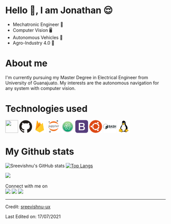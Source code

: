 # Hello :wave:, I am Jonathan 😌
- Mechatronic Engineer 🤖
- Computer Vision 🖥️
- Autonomous Vehicles 🚗
- Agro-Industry 4.0 🚜


# About me
I'm currently pursuing my Master Degree in Electrical Engineer from University of Guanajuato. My interests are the autonomous navigation for any system with computer vision.  

# Technologies used

<code><img height="40" width="40" src="https://upload.wikimedia.org/wikipedia/commons/thumb/3/3f/Git_icon.svg/1024px-Git_icon.svg.png"></code>
<code><img height="40" width="40" src="https://raw.githubusercontent.com/github/explore/80688e429a7d4ef2fca1e82350fe8e3517d3494d/topics/github-api/github-api.png"></code>
<code><img height="40" width="40" src="https://raw.githubusercontent.com/github/explore/80688e429a7d4ef2fca1e82350fe8e3517d3494d/topics/firebase/firebase.png"></code>
<code><img height="40" width="40" src="https://raw.githubusercontent.com/github/explore/80688e429a7d4ef2fca1e82350fe8e3517d3494d/topics/jupyter-notebook/jupyter-notebook.png"></code>
<code><img height="40" width="40" src="https://raw.githubusercontent.com/github/explore/80688e429a7d4ef2fca1e82350fe8e3517d3494d/topics/atom/atom.png"></code>
<code><img height="40" width="40" src="https://raw.githubusercontent.com/github/explore/80688e429a7d4ef2fca1e82350fe8e3517d3494d/topics/bootstrap/bootstrap.png"></code>
<code><img height="40" width="40" src="https://raw.githubusercontent.com/github/explore/80688e429a7d4ef2fca1e82350fe8e3517d3494d/topics/ubuntu/ubuntu.png"></code>
<code><img height="40" width="40" src= "https://raw.githubusercontent.com/github/explore/80688e429a7d4ef2fca1e82350fe8e3517d3494d/topics/bash/bash.png"></code>
<code><img height="40" width="40" src= "https://raw.githubusercontent.com/github/explore/80688e429a7d4ef2fca1e82350fe8e3517d3494d/topics/linux/linux.png"></code>



# My Github stats
![Sreevishnu's GitHub stats](https://github-readme-stats.vercel.app/api?username=sreevishnu-ux&hide=issues&show_icons=true&theme=gotham)
[![Top Langs](https://github-readme-stats.vercel.app/api/top-langs/?username=sreevishnu-ux&layout=compact&theme=gotham)](https://github.com/anuraghazra/github-readme-stats)

<a href="https://wakatime.com"><img src="https://wakatime.com/share/@sreevishnu_ux/79cd408d-2c54-421e-aef3-ef0007369468.png" width = 400px /></a>




<p>Connect with me on
<br>	
<a target="_blank" href="https://www.linkedin.com/in/sreevishnu-t-84b335173/"><img src="https://img.shields.io/badge/-LinkedIn-0077B5?style=for-the-badge&logo=Linkedin&logoColor=white"></img></a>
<a target="_blank" href="https://mail.google.com/mail/u/0/?tab=rm&ogbl#inbox"><img src="https://img.shields.io/badge/-Gmail-D14836?style=for-the-badge&logo=Gmail&logoColor=white"></img></a>
<a target="_blank" href="https://twitter.com/t_sreevishnu"><img src="https://img.shields.io/badge/-Twitter-1DA1F2?style=for-the-badge&logo=Twitter&logoColor=white"></img></a>

<br>
</p>

------

Credit: [sreevishnu-ux](https://github.com/sreevishnu-ux)

Last Edited on: 17/07/2021

